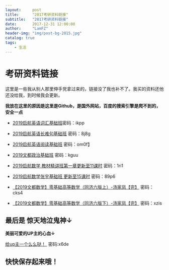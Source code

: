 ```yaml
---
layout:     post
title:      "2017考研资料链接"
subtitle:   "2017考研资料链接"
date:       2017-12-31 12:00:00
author:     "LamFZ"
header-img: "img/post-bg-2015.jpg"
catalog: true
tags:
    - 生活
---
```

# 考研资料链接
这里是一些我从别人那里伸手党拿过来的，链接没了我也补不了。我买的资料还他还没给我，到时候我会更新。

__我放在这里的原因是这里是Github，是国外网站，百度的搜索引擎是爬不到的，安全一点__

* [2019启航英语词汇基础班](https://pan.baidu.com/s/1i45JnP7)密码：ikpp

* [2019启航英语长难句基础班](https://pan.baidu.com/s/1mixLKbI) 密码：8j8g

* [2019启航英语阅读基础班](https://pan.baidu.com/s/1qYoQopu) 密码：om0f】

* [2019文都政治基础班](https://pan.baidu.com/s/1pK9AK6R) 密码：kguu

* [2019启航数学 教材精讲班第一章更新至11课时](https://pan.baidu.com/s/1qXLJQqS) 密码：1ri1

* [2019启航数学张宇基础班 更新至15课时](https://pan.baidu.com/s/1bppWClL) 密码：89p6

* [【2019文都数学】零基础高等数学（同济六版上）-汤家凤【完】](https://pan.baidu.com/s/1i5GOJS5) 密码：cks4

* [【2019文都数学】零基础高等数学（同济六版下）-汤家凤【完】](https://pan.baidu.com/s/1hszpSaC) 密码：xzis

## 最后是 惊天地泣鬼神↓
__美丽可爱的UP主的心血↓__

[ 给up主一个么么哒！ ](https://pan.baidu.com/s/1bpIxpSj) 密码:x6de

## 快快保存起来哦！
